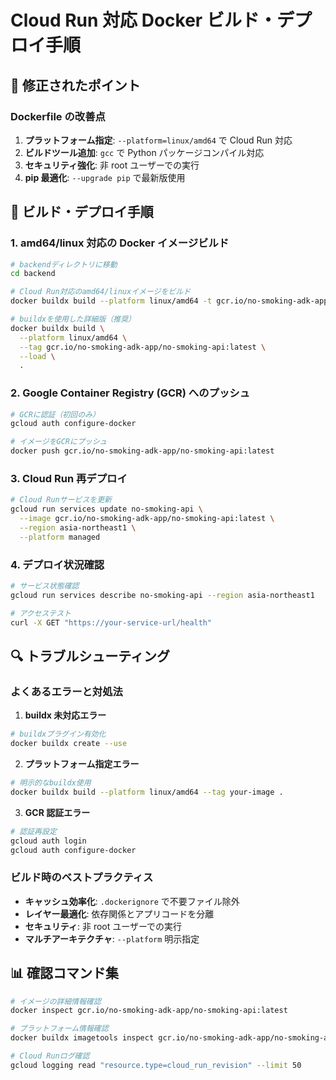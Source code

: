 # Cloud Run 対応 Docker ビルド・デプロイ手順

## 🔧 修正されたポイント

### Dockerfile の改善点

1. **プラットフォーム指定**: `--platform=linux/amd64` で Cloud Run 対応
2. **ビルドツール追加**: `gcc` で Python パッケージコンパイル対応
3. **セキュリティ強化**: 非 root ユーザーでの実行
4. **pip 最適化**: `--upgrade pip` で最新版使用

## 🚀 ビルド・デプロイ手順

### 1. amd64/linux 対応の Docker イメージビルド

```bash
# backendディレクトリに移動
cd backend

# Cloud Run対応のamd64/linuxイメージをビルド
docker buildx build --platform linux/amd64 -t gcr.io/no-smoking-adk-app/no-smoking-api:latest .

# buildxを使用した詳細版（推奨）
docker buildx build \
  --platform linux/amd64 \
  --tag gcr.io/no-smoking-adk-app/no-smoking-api:latest \
  --load \
  .
```

### 2. Google Container Registry (GCR) へのプッシュ

```bash
# GCRに認証（初回のみ）
gcloud auth configure-docker

# イメージをGCRにプッシュ
docker push gcr.io/no-smoking-adk-app/no-smoking-api:latest
```

### 3. Cloud Run 再デプロイ

```bash
# Cloud Runサービスを更新
gcloud run services update no-smoking-api \
  --image gcr.io/no-smoking-adk-app/no-smoking-api:latest \
  --region asia-northeast1 \
  --platform managed
```

### 4. デプロイ状況確認

```bash
# サービス状態確認
gcloud run services describe no-smoking-api --region asia-northeast1

# アクセステスト
curl -X GET "https://your-service-url/health"
```

## 🔍 トラブルシューティング

### よくあるエラーと対処法

1. **buildx 未対応エラー**

```bash
# buildxプラグイン有効化
docker buildx create --use
```

2. **プラットフォーム指定エラー**

```bash
# 明示的なbuildx使用
docker buildx build --platform linux/amd64 --tag your-image .
```

3. **GCR 認証エラー**

```bash
# 認証再設定
gcloud auth login
gcloud auth configure-docker
```

### ビルド時のベストプラクティス

- **キャッシュ効率化**: `.dockerignore` で不要ファイル除外
- **レイヤー最適化**: 依存関係とアプリコードを分離
- **セキュリティ**: 非 root ユーザーでの実行
- **マルチアーキテクチャ**: `--platform` 明示指定

## 📊 確認コマンド集

```bash
# イメージの詳細情報確認
docker inspect gcr.io/no-smoking-adk-app/no-smoking-api:latest

# プラットフォーム情報確認
docker buildx imagetools inspect gcr.io/no-smoking-adk-app/no-smoking-api:latest

# Cloud Runログ確認
gcloud logging read "resource.type=cloud_run_revision" --limit 50
```
